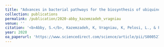 ```yaml
---
title: "Advances in bacterial pathways for the biosynthesis of ubiquinone"
collection: publications
permalink: /publication/2020-abby_kazemzadeh_vragniau
venue: ''
citation: '<b>Abby, S.</b>, Kazemzadeh, K, Vragniau, K, Pelosi, L., & Pierrel, F. Advances in bacterial pathways for the biosynthesis of ubiquinone. (2020), <i>Biochimica et Biophysica Acta (BBA)-Bioenergetics</i>'
year: 2020
oa_paperurl: 'https://www.sciencedirect.com/science/article/pii/S0005272820301092'
---
```

